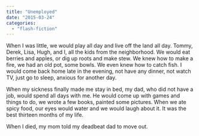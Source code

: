```yaml
---
title: "Unemployed"
date: "2015-03-24"
categories: 
  - "flash-fiction"
---
```


When I was little, we would play all day and live off the land all day. Tommy, Derek, Lisa, Hugh, and I, all the kids from the neighborhood. We would eat berries and apples, or dig up roots and make stew. We knew how to make a fire, we had an old pot, some bowls. We even knew how to catch fish. I would come back home late in the evening, not have any dinner, not watch TV, just go to sleep, anxious for another day.

When my sickness finally made me stay in bed, my dad, who did not have a job, would spend all days with me. He would come up with games and things to do, we wrote a few books, painted some pictures. When we ate spicy food, our eyes would water and we would laugh about it. It was the best thirteen months of my life.

When I died, my mom told my deadbeat dad to move out.
